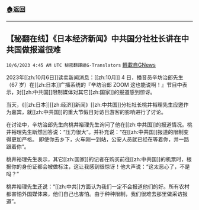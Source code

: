 ###  [:house:返回](README.md)
---


## 【秘翻在线】《日本经济新闻》中共国分社社长讲在中共国做报道很难
`10/6/2023 4:45 AM UTC 秘密翻譯組G-Translators` [轉載自GNews](https://gnews.org/articles/1791180)

2023年[[zh:10月6日]]读卖新闻消息：[[zh:10月]] 4 日，播音员辛坊治郎先生（67 岁）在[[zh:日本]]广播系统的『辛坊治郎 ZOOM 这也能说啊！』节目中表示，对[[zh:中共国]]限制媒体对其它[[zh:国家]]的报道感到惊讶。

当天，《[[zh:日本]][[zh:经济]]新闻》[[zh:中共国]]分社社长桃井裕理先生应邀作为嘉宾，就[[zh:中共国]]的重大节假日对访日游客的影响进行了讨论。

在讨论中，辛坊治郎先生向桃井裕理先生询问了他在[[zh:中共国]]的报道情况。桃井裕理先生断然回答说：“压力很大”。并补充说：“在[[zh:中共国]]报道的限制变得更加严格。 即使你去乡下，火车刚一到站，公安人员就已经在等着你，并一路跟着你”。

桃井裕理先生表示，其它[[zh:国家]]的记者在购买前往[[zh:中共国]]的机票时，根据你的身份证都会被做标注，这让我感到很惊讶！他大声说：“这太恶心了，不是吗？”

桃井裕理先生还说：“[[zh:中共]]方面认为我们一定不会报道他们的好。所有农村都害怕外国媒体来，他们自己也害怕。由于种种限制，我们很难去那里做采访报道”。
